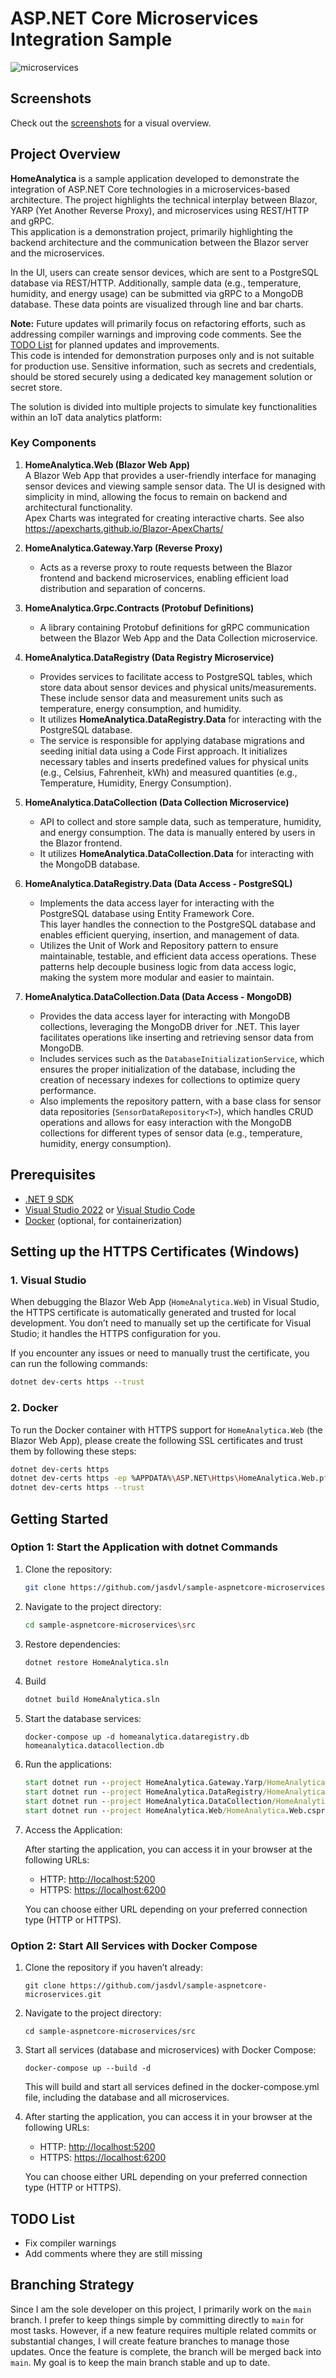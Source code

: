 
# ASP.NET Core Microservices Integration Sample

![microservices](./assets/architecture-overview.png)

## Screenshots

Check out the [screenshots](./screenshots.md) for a visual overview.

## Project Overview

**HomeAnalytica** is a sample application developed to demonstrate the integration of ASP.NET Core technologies in a microservices-based architecture. 
The project highlights the technical interplay between Blazor, YARP (Yet Another Reverse Proxy), and microservices using REST/HTTP and gRPC.  
This application is a demonstration project, primarily highlighting the backend architecture and the communication between the Blazor server and the microservices.  

In the UI, users can create sensor devices, which are sent to a PostgreSQL database via REST/HTTP. Additionally, sample data (e.g., temperature, humidity, and energy usage) can be submitted via gRPC to a MongoDB database. These data points are visualized through line and bar charts.

**Note:**
Future updates will primarily focus on refactoring efforts, such as addressing compiler warnings and improving code comments. See the [TODO List](#todo-list) for planned updates and improvements.  
This code is intended for demonstration purposes only and is not suitable for production use. Sensitive information, such as secrets and credentials, should be stored securely using a dedicated key management solution or secret store.

The solution is divided into multiple projects to simulate key functionalities within an IoT data analytics platform:

### Key Components

1. **HomeAnalytica.Web (Blazor Web App)**  
    A Blazor Web App that provides a user-friendly interface for managing sensor devices and viewing sample sensor data. The UI is designed with simplicity in mind, allowing the focus to remain on backend and architectural functionality.  
    Apex Charts was integrated for creating interactive charts. See also https://apexcharts.github.io/Blazor-ApexCharts/

2. **HomeAnalytica.Gateway.Yarp (Reverse Proxy)**
   - Acts as a reverse proxy to route requests between the Blazor frontend and backend microservices, enabling efficient load distribution and separation of concerns.

3. **HomeAnalytica.Grpc.Contracts (Protobuf Definitions)**
   - A library containing Protobuf definitions for gRPC communication between the Blazor Web App and the Data Collection microservice.

4. **HomeAnalytica.DataRegistry (Data Registry Microservice)**
   - Provides services to facilitate access to PostgreSQL tables, which store data about sensor devices and physical units/measurements. These include sensor data and measurement units such as temperature, energy consumption, and humidity.
   - It utilizes **HomeAnalytica.DataRegistry.Data** for interacting with the PostgreSQL database.
   - The service is responsible for applying database migrations and seeding initial data using a Code First approach. It initializes necessary tables and inserts predefined values for physical units (e.g., Celsius, Fahrenheit, kWh) and measured quantities (e.g., Temperature, Humidity, Energy Consumption).

5. **HomeAnalytica.DataCollection (Data Collection Microservice)**
   - API to collect and store sample data, such as temperature, humidity, and energy consumption. The data is manually entered by users in the Blazor frontend.  
   - It utilizes **HomeAnalytica.DataCollection.Data** for interacting with the MongoDB database.

6. **HomeAnalytica.DataRegistry.Data (Data Access - PostgreSQL)**
   - Implements the data access layer for interacting with the PostgreSQL database using Entity Framework Core.  
   This layer handles the connection to the PostgreSQL database and enables efficient querying, insertion, and management of data.
   - Utilizes the Unit of Work and Repository pattern to ensure maintainable, testable, and efficient data access operations. These patterns help decouple business logic from data access logic, making the system more modular and easier to maintain.

1. **HomeAnalytica.DataCollection.Data (Data Access - MongoDB)**
   - Provides the data access layer for interacting with MongoDB collections, leveraging the MongoDB driver for .NET. This layer facilitates operations like inserting and retrieving sensor data from MongoDB.
   - Includes services such as the `DatabaseInitializationService`, which ensures the proper initialization of the database, including the creation of necessary indexes for collections to optimize query performance.
   - Also implements the repository pattern, with a base class for sensor data repositories (`SensorDataRepository<T>`), which handles CRUD operations and allows for easy interaction with the MongoDB collections for different types of sensor data (e.g., temperature, humidity, energy consumption).

## Prerequisites

- [.NET 9 SDK](https://dotnet.microsoft.com/download/dotnet/9.0)
- [Visual Studio 2022](https://visualstudio.microsoft.com/vs/) or [Visual Studio Code](https://code.visualstudio.com/)
- [Docker](https://www.docker.com/) (optional, for containerization)

## Setting up the HTTPS Certificates (Windows)

### 1. Visual Studio

When debugging the Blazor Web App (`HomeAnalytica.Web`) in Visual Studio, the HTTPS certificate is automatically generated and trusted for local development. You don’t need to manually set up the certificate for Visual Studio; it handles the HTTPS configuration for you.

If you encounter any issues or need to manually trust the certificate, you can run the following commands:

```bash
dotnet dev-certs https --trust
```

### 2. Docker

To run the Docker container with HTTPS support for `HomeAnalytica.Web` (the Blazor Web App), please create the following SSL certificates and trust them by following these steps:

```bash
dotnet dev-certs https
dotnet dev-certs https -ep %APPDATA%\ASP.NET\Https\HomeAnalytica.Web.pfx -p 8517c5bc-614d-49b7-8990-ff40578db4a5
dotnet dev-certs https --trust
```

## Getting Started

### Option 1: Start the Application with dotnet Commands

1. Clone the repository:

    ```bash
    git clone https://github.com/jasdvl/sample-aspnetcore-microservices.git
    ```

2. Navigate to the project directory:

    ```bash
    cd sample-aspnetcore-microservices\src
    ```

3. Restore dependencies:

    ```bash
    dotnet restore HomeAnalytica.sln
    ```

4. Build

    ```bash
    dotnet build HomeAnalytica.sln
    ```

5. Start the database services:

    ```
    docker-compose up -d homeanalytica.dataregistry.db homeanalytica.datacollection.db
    ```

6. Run the applications:

    ```bat
    start dotnet run --project HomeAnalytica.Gateway.Yarp/HomeAnalytica.Gateway.Yarp.csproj
    start dotnet run --project HomeAnalytica.DataRegistry/HomeAnalytica.DataRegistry.csproj
    start dotnet run --project HomeAnalytica.DataCollection/HomeAnalytica.DataCollection.csproj
    start dotnet run --project HomeAnalytica.Web/HomeAnalytica.Web.csproj
    ```

7. Access the Application:

   After starting the application, you can access it in your browser at the following URLs:

   - HTTP: [http://localhost:5200](http://localhost:5200)
   - HTTPS: [https://localhost:6200](https://localhost:6200)

   You can choose either URL depending on your preferred connection type (HTTP or HTTPS).

### Option 2: Start All Services with Docker Compose

1. Clone the repository if you haven’t already:

    ```
    git clone https://github.com/jasdvl/sample-aspnetcore-microservices.git
    ```

2. Navigate to the project directory:

    ```
    cd sample-aspnetcore-microservices/src
    ```

3. Start all services (database and microservices) with Docker Compose:

    ```
    docker-compose up --build -d
    ```

    This will build and start all services defined in the docker-compose.yml file, including the database and all microservices.

4. After starting the application, you can access it in your browser at the following URLs:

   - HTTP: [http://localhost:5200](http://localhost:5200)
   - HTTPS: [https://localhost:6200](https://localhost:6200)

    You can choose either URL depending on your preferred connection type (HTTP or HTTPS).

## TODO List

- Fix compiler warnings
- Add comments where they are still missing

## Branching Strategy

Since I am the sole developer on this project, I primarily work on the `main` branch. I prefer to keep things simple by committing directly to `main` for most tasks. However, if a new feature requires multiple related commits or substantial changes, I will create feature branches to manage those updates. Once the feature is complete, the branch will be merged back into `main`. My goal is to keep the main branch stable and up to date.

